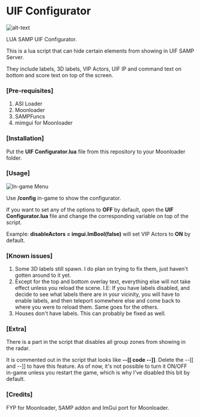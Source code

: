 # UIF Configurator
![alt-text](https://i.imgur.com/9uKvVfe.gif)
<p>LUA SAMP UIF Configurator.</p>
<p>This is a lua script that can hide certain elements from showing in UIF SAMP Server.</p>
<p>They include labels, 3D labels, VIP Actors, UIF IP and command text on bottom and score text on top of the screen.</p>

### [Pre-requisites]
1. ASI Loader
2. Moonloader
3. SAMPFuncs
4. mimgui for Moonloader

### [Installation]
Put the __UIF Configurator.lua__ file from this repository to your Moonloader folder.

### [Usage]
![In-game Menu](https://i.imgur.com/G3qpCgD.png)

<p>Use <b>/config</b> in-game to show the configurator.</p>
<p>If you want to set any of the options to <b>OFF</b> by default, open the <b>UIF Configurator.lua</b> file and change the corresponding variable on top of the script.</p>
<p>Example: <b>disableActors = imgui.ImBool(false)</b> will set VIP Actors to <b>ON</b> by default.</p>

### [Known issues]
1. Some 3D labels still spawn. I do plan on trying to fix them, just haven't gotten around to it yet.
2. Except for the top and bottom overlay text, everything else will not take effect unless you reload the scene. I.E: If you have labels disabled, and decide to see what labels there are in your vicinity, you will have to enable labels, and then teleport somewhere else and come back to where you were to reload them. Same goes for the others.
3. Houses don't have labels. This can probably be fixed as well.

### [Extra]
<p>There is a part in the script that disables all group zones from showing in the radar.</p>
<p>It is commented out in the script that looks like <b>--[[ code --]]</b>. Delete the --[[ and --]] to have this feature. As of now, it's not possible to turn it ON/OFF in-game unless you restart the game, which is why I've disabled this bit by default.</p>

### [Credits]
<p>FYP for Moonloader, SAMP addon and ImGui port for Moonloader.</p>
